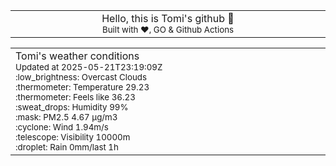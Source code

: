 
<div align="center">
<table>
<tbody>
<td align="center">
<img width="2000" height="0"><br>
Hello, this is Tomi's github 👋<br>
<sup>Built with ❤️, GO & Github Actions</sup><br>
<img width="2000" height="0">
</td>
</tbody>
</table>
</div>
<table>
<tbody>
<td align="left">
<img width="2000" height="0"><br>
Tomi's weather conditions<br>
<sup>Updated at 2025-05-21T23:19:09Z</sup><br>
<sup>:low_brightness: Overcast Clouds</sup><br>
<sup>:thermometer: Temperature 29.23 </sup><br>
<sup>:thermometer: Feels like 36.23</sup><br>
<sup>:sweat_drops: Humidity 99%</sup><br>
<sup>:mask: PM2.5 4.67 μg/m3</sup><br>
<sup>:cyclone: Wind 1.94m/s </sup><br>
<sup>:telescope: Visibility 10000m </sup><br>
<sup>:droplet: Rain 0mm/last 1h </sup><br>
<img width="2000" height="0">
</td>
<td align="left">
<img width="2000" height="0"><br>
<br>
<img width="2000" height="0">
</td>
</tbody>
</table>
</div>
    